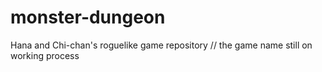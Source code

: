 # monster-dungeon
Hana and Chi-chan's roguelike game repository // the game name still on working process
